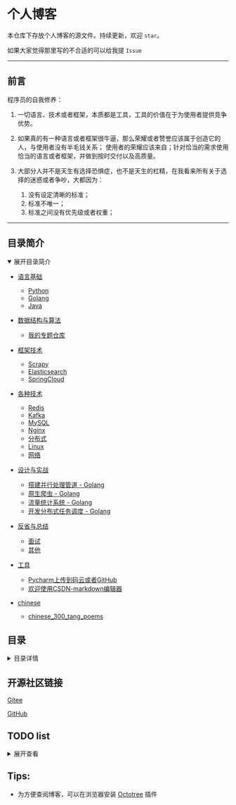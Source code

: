 # 个人博客

本仓库下存放个人博客的源文件。持续更新，欢迎 `star`。

如果大家觉得那里写的不合适的可以给我提 `Issue`

---

## 前言

程序员的自我修养：

1. 一切语言、技术或者框架，本质都是工具，工具的价值在于为使用者提供竞争优势。

2. 如果真的有一种语言或者框架很牛逼，那么荣耀或者赞誉应该属于创造它的人，与使用者没有半毛钱关系；
使用者的荣耀应该来自；针对恰当的需求使用恰当的语言或者框架，并做到按时交付以及高质量。

3. 大部分人并不是天生有选择恐惧症，也不是天生的杠精，在我看来所有关于选择的迷惑或者争吵，大都因为：
    1. 没有设定清晰的标准；  
    2. 标准不唯一；  
    3. 标准之间没有优先级或者权重；  

---

## 目录简介

<details open>
<summary>展开目录简介</summary>

- [语言基础](./contents/basic.md)
    - [Python](./contents/basic.md#python)
    - [Golang](./contents/basic.md#golang)
    - [Java](./contents/basic.md#java)

- [数据结构与算法](./contents/algorithm.md)
    - [我的专题仓库](./contents/algorithm.md#我的专题仓库helloalgorithm有介绍点击这里)

- [框架技术](./contents/framework.md)
    - [Scrapy](./contents/framework.md#scrapy)
    - [Elasticsearch](./contents/framework.md#elasticsearch)
    - [SpringCloud](./contents/framework.md#springcloud)
    
- [各种技术](./contents/misc.md)
    - [Redis](./contents/misc.md#redis)
    - [Kafka](./contents/misc.md#kafka)
    - [MySQL](./contents/misc.md#mysql)
    - [Nginx](./contents/misc.md#nginx)
    - [分布式](./contents/misc.md#分布式)
    - [Linux](./contents/misc.md#linux)
    - [网络](./contents/misc.md#网络)

- [设计与实战](./contents/design.md)
    - [搭建并行处理管道 - Golang](./contents/design.md#搭建并行处理管道---golang)
    - [原生爬虫 - Golang](./contents/design.md#原生爬虫---golang)
    - [流量统计系统 - Golang](./contents/design.md#流量统计系统---golang)
    - [开发分布式任务调度 - Golang](./contents/design.md#开发分布式任务调度---golang)

- [反省与总结](./contents/reflection_and_summary.md)
    - [面试](./contents/reflection_and_summary.md#面试)
    - [其他](./contents/reflection_and_summary.md#其他)

- [工具](./contents/tools.md)
    - [Pycharm上传到码云或者GitHub](./contents/tools.md#pycharm上传到码云或者github)
    - [欢迎使用CSDN-markdown编辑器](./contents/tools.md#欢迎使用csdn-markdown编辑器)

- [chinese](./contents/chinese.md)
    - [chinese_300_tang_poems](./contents/chinese.md#chinese_300_tang_poems)

</details>


## 目录

<details>
<summary>目录详情</summary>

#### 【语言基础】

- ##### Python
    - 基础知识
        - [变量对象和引用](./basic/python/basic/变量对象和引用.md)
        - [Python学习之Queue](./basic/python/basic/Python学习之Queue.md)
        - [Python中的作用域及global用法](./basic/python/basic/Python中的作用域及global用法.md)
    - Requests 库
        - [Requests模块学习之一-发送请求](./basic/python/requests/Python学习之Requests模块学习之一-发送请求.md)
        - [Requests模块学习之二-处理响应](./basic/python/requests/Python学习之Requests模块学习之二-处理响应.md)
        - [Requests模块学习之三-进阶话题](./basic/python/requests/Python学习之Requests模块学习之三-进阶话题.md)
    - 并发
        - [Python_多进程_进程池](./basic/python/concurrency/Python_多进程_进程池.md)
        - [Python之路_异步IO_队列_缓存](./basic/python/concurrency/Python_多进程_进程池.md)
        - [Python之路_进程_线程](./basic/python/concurrency/Python_多进程_进程池.md)

- ##### Golang
    - [用 golang 实现 nginx 反向代理及负载均衡](./basic/golang/用go实现nginx反向代理及负载均衡.md)
    
- ##### Java
    - Pending

#### 【数据结构与算法】

- ##### 我的专题仓库「HelloAlgorithm」有介绍：[点击这里](https://github.com/hackfengJam/HelloAlgorithm)

#### 【框架技术】

- ##### Scrapy
    - [Scrapy - 第一步框架原理](./framework/scrapy/第一步Scrapy框架原理.md)
- ##### Elasticsearch
    - [Elasticsearch - 介绍及开发环境搭建](./framework/elasticsearch/Elasticsearch环境搭建.md)
    - [Elasticsearch - 搜索引擎_pending](./framework/elasticsearch/搜索引擎_Elasticsearch_pending.md)
- ##### SpringCloud
    - [Eureka 的介绍](tech/springcloud/Eureka介绍.md)
    - [Eureka Server 和 Client 之间的信息维护（注册和续约）](tech/springcloud/Eureka_Server_和_Client_之间的信息维护（注册和续约）.md)
    - [Zuul 的介绍](tech/springcloud/Zuul介绍.md)

#### 【各种技术】

- ##### Redis
    - [Redis的正确打开方式](./tech/redis/Redis的正确打开方式.md)
    - [高并发情况下Redis做缓存的一系列问题_pending](./tech/redis/高并发情况下Redis做缓存的一系列问题_pending.md)
    - [Redis Pipeline 及 主从同步](./tech/redis/redis_pipeline_and_sync_master_slaver.md)
- ##### Kafka
    - [初识kafka_pending](tech/kafka/初识kafka_pending.md)
- ##### MySQL
    - [数据库优化 - 索引优化](tech/mysql/数据库优化——索引优化.md)
    - [Mysql大表处理_pending](tech/mysql/Mysql大表处理_pending.md)
    - [数据库 - 如何设计一个关系型数据库](tech/mysql/数据库——1_数据库架构.md)
    - [数据库 - 索引管理](tech/mysql/数据库——2_索引管理.md)
    - [数据库 - 锁管理](tech/mysql/数据库——3_锁管理.md)
- ##### Nginx
    - [nginx - 使用之总体简介](tech/nginx/nginx使用之总体简介.md)
    - [nginx - 使用之配置文件的组成及主配置段的指令之一](tech/nginx/nginx使用之配置文件的组成及主配置段的指令之一.md)
    - [nginx - 使用之配置文件的组成及主配置段的指令之二](tech/nginx/nginx使用之配置文件的组成及主配置段的指令之二.md)
- ##### 分布式
    - [分布式id生成算法 - SnowFlake](tech/distributed/algo/分布式id生成算法SnowFlake.md)
    - Raft
        - [Raft 领导选举](tech/distributed/raft/raft_leader_election.md)
        - [Raft 一致性算法](tech/distributed/raft/raft_consensus_algorithm.md)
        - [Raft 日志复制](tech/distributed/raft/raft_log_replication.md)
    - Celery
        - [Celery 的正确打开方式 - 结合「官方文档」及「实际用例」了解 Celery](tech/distributed/celery/celery_opens_correct_way.md)「**关键词：分布式任务队列；Celery**」
    - etcd
        - [什么是 etcd?](tech/distributed/etcd/etcd_study_1_what_is_etcd.md)
        - [etcd 功能与原理](tech/distributed/etcd/etcd_function_and_principle.md)
        - [Golang 操作 etcd（上）](tech/distributed/etcd/etcd_usage_golang_1.md)
        - [Golang 操作 etcd（下）](tech/distributed/etcd/etcd_usage_golang_2.md)
- ##### Linux
    - [Linux - find、grep、awk、sed 常用命令](./tech/linux/Linux.md)
    - [select、poll、epoll](./tech/linux/select_poll_epoll.md)
    - [零拷贝 - NIO](./tech/linux/零拷贝_NIO.md)
- ##### 网络
    - [TCP 三次握手、四次挥手详解](./tech/network/tcp.md)
    - [HTTP 与 HTTPS 详解与区别](./tech/network/http与https.md)
    - [HTTPS 如何做到安全](./tech/network/https.md)
- ##### 架构
    - [Git workflow](./tech/architecture/git_workflow.md)
    - [你的项目应该如何分层？](./tech/architecture/how_should_your_project_be_stratified.md)
    - [什么是扇入和扇出？](./tech/architecture/fanout_and_fanin.md)

#### 【设计与实战】

- ##### [搭建并行处理管道 - Golang](./design/golang_pipeline/golang_pipeline.md)
- ##### [原生爬虫 - Golang](./design/golang_crawler/golang_crawler.md)
- ##### [流量统计系统 - Golang](./design/golang_analysis/golang_analysis.md)
- ##### [开发分布式任务调度 - Golang](./design/golang_crontab/golang_crontab.md)
- ##### [微信抢红包功能设计 - Golang](./design/red_envelope/red_envelope.md)

    
#### 【反省与总结】

- ##### 面试
    - [Python面试题精选](./reflection_and_summary/interview/Python面试题精选.md)
    - [面试-复习](./reflection_and_summary/interview/面试-复习.md)
    - [某不知名小厂面经 - 第一家](./reflection_and_summary/interview/某不知名小厂面经.md)
    - [某不知名小厂面经 - 第二家](./reflection_and_summary/interview/某不知名小厂面经_2.md)
    - [这段时间六家公司面经 - 2019年 - 07.11-07.22](./reflection_and_summary/interview/interview.md)  

- ##### 其他    
    - [给学弟学妹们总的方向及建议](./reflection_and_summary/misc/给学弟学妹们总的方向及建议.md)

#### 【工具】

- ##### [Pycharm上传到码云或者GitHub](./tools/Pycharm上传到码云或者GitHub.md)
- ##### [欢迎使用CSDN-markdown编辑器](./tools/欢迎使用CSDN-markdown编辑器.md)

#### 【chinese】

- ##### chinese_300_tang_poems
    - 五言古诗_三十三首
        - [张九龄 - 感遇_二首](./chinese/chinese_300_tang_poems/五言古诗_三十三首/张九龄/感遇_二首.md)

</details>


## 开源社区链接

[Gitee](https://gitee.com/hackfun)

[GitHub](https://github.com/hackfengJam)

## TODO list

<details>
<summary>展开查看</summary>

- 数据库和缓存双写一致性方案解析

- raft pre-vote 算法，《CONSENSUS: BRIDGING THEORY AND PRACTICE》   

- 唯一索引与普通索引的区别

- mysql change buffer

- 进程、线程与协程

- 页缓存、缺页中断

- 有个webhook接口：目前直接返回200，并调用异步任务系统。
  现在 有三个 HTTP 请求（1:create, 2:modify, 3:delete） 过来（三个请求时间间隔不一定，可能没有 2:modify），需要它们三个异步任务顺序执行。（给每一个请求 一个id，通过id hash发到执行的机器，执行机器分配线程执行是拿到 id 存在已分配的线程中 ）
  
- 初识 kafka 

- kafka 高级特性之消息事务

- Mysql大表处理

- 高并发情况下 Redis 做缓存的一系列问题

- 数据库如何建索引，如何分库分表

- LRU 的实现，原理、数据结果和过程结果

- QPS 限流 （缓存，滑动窗口？）

- 标签 推荐算法实现

- HTTPS 如何做到安全

- 根据二叉树前序遍历生成 AVL 树

- Redis 主从同步和持久化方式

- Redis 高可用方案

- Redis 缓存集中过期如何处理

- Redis 的集群有哪些

- 用 redis 做限流

- 统计大量访问日志（分几百M 和 几百G的场景）；得出访问次数最多的前 K 个人 （单台机器实现）

- 8G 文件 1G 内存，查找重复的数字

- 对称性加密跟非对称性加密的比较、使用场景

- RSA 加密算法

- 搜索引擎倒排原理及实现方式

- XSS 和 CSRF

- ctrl+c 后操作系统做了什么

- T级别大日志文件，如何找出一段时间内日志

- 求无向无环图的直径

- python GIL 以及为什么有GIL，还需要 threading 

- 自增ID 与 uuid 的优劣

- B、B+、跳跃表 区别 时间复杂度

- java fail-fast 机制

- Mac 地址如果被改会怎么样

- 路由寻址过程做了哪些事

- HTTP 1.1、2 特性

- HTTP 里面的各种攻击及应对策略

- 如何信任 CA

- 分布式事务，两阶段提交协议，失败重试补偿

- 在微服务架构中，如何能保证接口的可靠性。（幂等性校验？安全角度？）

- 程序设计
    - Golang 开发分布式任务调度
    
    - 微信抢红包功能设计
    
    - 推送的频率控制
    
    - 抖音评论列表的设计及缓存实现
    
    - 假设是一个抽奖的游戏，不同的人是有不同的概率倍数，是一个整数，例如：1、3、5...。输入100万人，要求抽奖抽出2万个人；
    并假设每个人都有一个唯一id，写一个函数做下抽奖，输入和输出的数据结构自己设计
    
    - 设计群消息已读功能
    
    - HTTP 301 实现原理，设计一个短链服务
    
    - 给一个亿级用户登录登出时间戳日志，统计用户在线量峰值及持续时间，代码实现
    
    - 消息队列如何保证可靠
    
    - 设计秒杀系统要求保证公平
    
    - 如何限制每分钟每个手机号短信发送数
    
    - 发短信业务，1分钟内一个号一个业务 1000 条
    
    - 多人联机贪吃蛇设计
    
    - 链表逆序，设计一个王者的组队系统
    
    - 头条文章向用户推送避免重复推送问题
    
    - 如何实现音乐随机播放
    
    - 系统设计：微信扫码登录
    
    - 微博的热门评论，在分页到很深的时候，如何进行优化
    
    - 一个分布式不安全的文件系统，如何保证每次只有一个请求进行读写

</details>

## Tips:

- 为方便查阅博客，可以在浏览器安装 [Octotree](https://github.com/buunguyen/octotree) 插件
